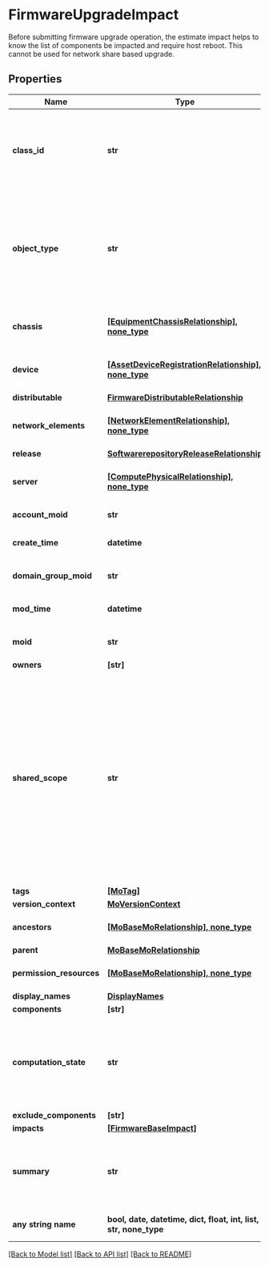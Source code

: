 # FirmwareUpgradeImpact

Before submitting firmware upgrade operation, the estimate impact helps to know the list of components be impacted and require host reboot. This cannot be used for network share based upgrade.
## Properties
Name | Type | Description | Notes
------------ | ------------- | ------------- | -------------
**class_id** | **str** | The concrete type of this complex type. Its value must be the same as the &#39;objectType&#39; property. The OpenAPI document references this property as a discriminator value. | [readonly] 
**object_type** | **str** | The fully-qualified type of this managed object, i.e. the class name. This property is optional. The ObjectType is implied from the URL path. If specified, the value of objectType must match the class name specified in the URL path. | [readonly] 
**chassis** | [**[EquipmentChassisRelationship], none_type**](EquipmentChassisRelationship.md) | An array of relationships to equipmentChassis resources. | [optional] 
**device** | [**[AssetDeviceRegistrationRelationship], none_type**](AssetDeviceRegistrationRelationship.md) | An array of relationships to assetDeviceRegistration resources. | [optional] [readonly] 
**distributable** | [**FirmwareDistributableRelationship**](FirmwareDistributableRelationship.md) |  | [optional] 
**network_elements** | [**[NetworkElementRelationship], none_type**](NetworkElementRelationship.md) | An array of relationships to networkElement resources. | [optional] 
**release** | [**SoftwarerepositoryReleaseRelationship**](SoftwarerepositoryReleaseRelationship.md) |  | [optional] 
**server** | [**[ComputePhysicalRelationship], none_type**](ComputePhysicalRelationship.md) | An array of relationships to computePhysical resources. | [optional] 
**account_moid** | **str** | The Account ID for this managed object. | [optional] [readonly] 
**create_time** | **datetime** | The time when this managed object was created. | [optional] [readonly] 
**domain_group_moid** | **str** | The DomainGroup ID for this managed object. | [optional] [readonly] 
**mod_time** | **datetime** | The time when this managed object was last modified. | [optional] [readonly] 
**moid** | **str** | The unique identifier of this Managed Object instance. | [optional] 
**owners** | **[str]** |  | [optional] 
**shared_scope** | **str** | Intersight provides pre-built workflows, tasks and policies to end users through global catalogs. Objects that are made available through global catalogs are said to have a &#39;shared&#39; ownership. Shared objects are either made globally available to all end users or restricted to end users based on their license entitlement. Users can use this property to differentiate the scope (global or a specific license tier) to which a shared MO belongs. | [optional] [readonly] 
**tags** | [**[MoTag]**](MoTag.md) |  | [optional] 
**version_context** | [**MoVersionContext**](MoVersionContext.md) |  | [optional] 
**ancestors** | [**[MoBaseMoRelationship], none_type**](MoBaseMoRelationship.md) | An array of relationships to moBaseMo resources. | [optional] [readonly] 
**parent** | [**MoBaseMoRelationship**](MoBaseMoRelationship.md) |  | [optional] 
**permission_resources** | [**[MoBaseMoRelationship], none_type**](MoBaseMoRelationship.md) | An array of relationships to moBaseMo resources. | [optional] [readonly] 
**display_names** | [**DisplayNames**](DisplayNames.md) |  | [optional] 
**components** | **[str]** |  | [optional] 
**computation_state** | **str** | Captures the status of an upgrade impact calculation. Indicates whether the calculation is complete, in progress or the calculation is impossible due to the absence of the target image on the endpoint. | [optional]  if omitted the server will use the default value of "Inprogress"
**exclude_components** | **[str]** |  | [optional] 
**impacts** | [**[FirmwareBaseImpact]**](FirmwareBaseImpact.md) |  | [optional] 
**summary** | **str** | The summary on the component or components getting impacted by the upgrade. | [optional]  if omitted the server will use the default value of "Basic"
**any string name** | **bool, date, datetime, dict, float, int, list, str, none_type** | any string name can be used but the value must be the correct type | [optional]

[[Back to Model list]](../README.md#documentation-for-models) [[Back to API list]](../README.md#documentation-for-api-endpoints) [[Back to README]](../README.md)


